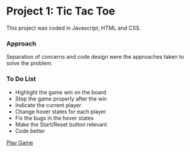 # Project 1: Tic Tac Toe

This project was coded in Javascript, HTML and CSS.

### Approach

Separation of concerns and code design were the approaches taken to solve the problem.

### To Do List

* Highlight the game win on the board
* Stop the game properly after the win
* Indicate the current player
* Change hover states for each player
* Fix the bugs in the hover states
* Make the Start/Reset button relevant
* Code better

[Play Game](https://duyen-ho.github.io/Tic-Tac-Toe/)
